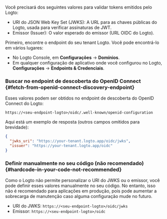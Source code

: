 Você precisará dos seguintes valores para validar tokens emitidos pelo Logto:

- URI do JSON Web Key Set (JWKS): A URL para as chaves públicas do Logto, usada para verificar assinaturas de JWT.
- Emissor (Issuer): O valor esperado do emissor (URL OIDC do Logto).

Primeiro, encontre o endpoint do seu tenant Logto. Você pode encontrá-lo em vários lugares:

- No Logto Console, em **Configurações** → **Domínios**.
- Em qualquer configuração de aplicativo onde você configurou no Logto, **Configurações** → **Endpoints & Credenciais**.

### Buscar no endpoint de descoberta do OpenID Connect \{#fetch-from-openid-connect-discovery-endpoint}

Esses valores podem ser obtidos no endpoint de descoberta do OpenID Connect do Logto:

```
https://<seu-endpoint-logto>/oidc/.well-known/openid-configuration
```

Aqui está um exemplo de resposta (outros campos omitidos para brevidade):

```json
{
  "jwks_uri": "https://your-tenant.logto.app/oidc/jwks",
  "issuer": "https://your-tenant.logto.app/oidc"
}
```

### Definir manualmente no seu código (não recomendado) \{#hardcode-in-your-code-not-recommended}

Como o Logto não permite personalizar o URI do JWKS ou o emissor, você pode definir esses valores manualmente no seu código. No entanto, isso não é recomendado para aplicações em produção, pois pode aumentar a sobrecarga de manutenção caso alguma configuração mude no futuro.

- URI do JWKS: `https://<seu-endpoint-logto>/oidc/jwks`
- Emissor: `https://<seu-endpoint-logto>/oidc`
